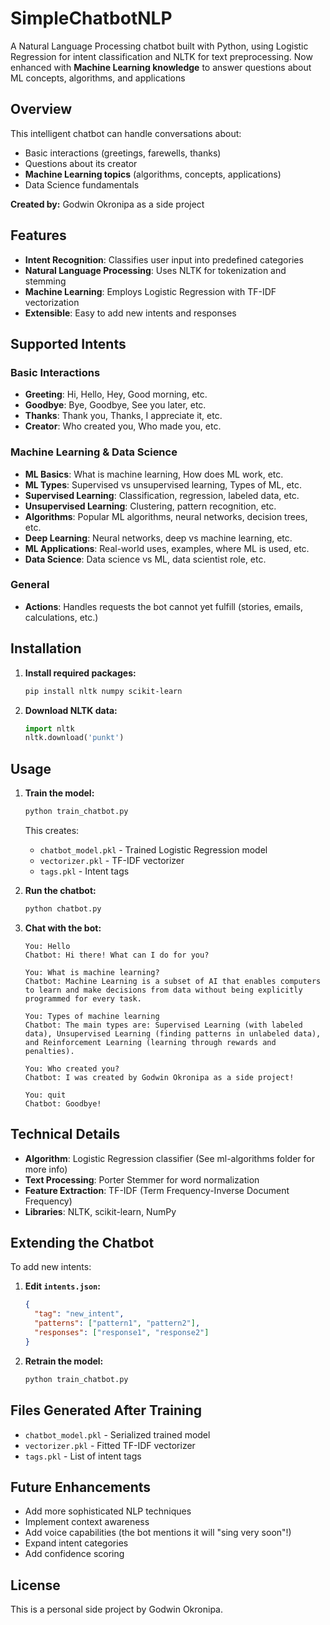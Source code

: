 # SimpleChatbotNLP

A Natural Language Processing chatbot built with Python, using Logistic Regression for intent classification and NLTK for text preprocessing. Now enhanced with **Machine Learning knowledge** to answer questions about ML concepts, algorithms, and applications

## Overview

This intelligent chatbot can handle conversations about:
- Basic interactions (greetings, farewells, thanks)
- Questions about its creator
- **Machine Learning topics** (algorithms, concepts, applications)
- Data Science fundamentals

**Created by:** Godwin Okronipa as a side project

## Features

- **Intent Recognition**: Classifies user input into predefined categories
- **Natural Language Processing**: Uses NLTK for tokenization and stemming
- **Machine Learning**: Employs Logistic Regression with TF-IDF vectorization
- **Extensible**: Easy to add new intents and responses


## Supported Intents

### Basic Interactions
- **Greeting**: Hi, Hello, Hey, Good morning, etc.
- **Goodbye**: Bye, Goodbye, See you later, etc.
- **Thanks**: Thank you, Thanks, I appreciate it, etc.
- **Creator**: Who created you, Who made you, etc.

### Machine Learning & Data Science
- **ML Basics**: What is machine learning, How does ML work, etc.
- **ML Types**: Supervised vs unsupervised learning, Types of ML, etc.
- **Supervised Learning**: Classification, regression, labeled data, etc.
- **Unsupervised Learning**: Clustering, pattern recognition, etc.
- **Algorithms**: Popular ML algorithms, neural networks, decision trees, etc.
- **Deep Learning**: Neural networks, deep vs machine learning, etc.
- **ML Applications**: Real-world uses, examples, where ML is used, etc.
- **Data Science**: Data science vs ML, data scientist role, etc.

### General
- **Actions**: Handles requests the bot cannot yet fulfill (stories, emails, calculations, etc.)

## Installation

1. **Install required packages:**
   ```bash
   pip install nltk numpy scikit-learn
   ```

2. **Download NLTK data:**
   ```python
   import nltk
   nltk.download('punkt')
   ```

## Usage

1. **Train the model:**
   ```bash
   python train_chatbot.py
   ```
   This creates:
   - `chatbot_model.pkl` - Trained Logistic Regression model
   - `vectorizer.pkl` - TF-IDF vectorizer
   - `tags.pkl` - Intent tags

2. **Run the chatbot:**
   ```bash
   python chatbot.py
   ```

3. **Chat with the bot:**
   ```
   You: Hello
   Chatbot: Hi there! What can I do for you?
   
   You: What is machine learning?
   Chatbot: Machine Learning is a subset of AI that enables computers to learn and make decisions from data without being explicitly programmed for every task.
   
   You: Types of machine learning
   Chatbot: The main types are: Supervised Learning (with labeled data), Unsupervised Learning (finding patterns in unlabeled data), and Reinforcement Learning (learning through rewards and penalties).
   
   You: Who created you?
   Chatbot: I was created by Godwin Okronipa as a side project!
   
   You: quit
   Chatbot: Goodbye!
   ```

## Technical Details

- **Algorithm**: Logistic Regression classifier (See ml-algorithms folder for more info)
- **Text Processing**: Porter Stemmer for word normalization
- **Feature Extraction**: TF-IDF (Term Frequency-Inverse Document Frequency)
- **Libraries**: NLTK, scikit-learn, NumPy

## Extending the Chatbot

To add new intents:

1. **Edit `intents.json`:**
   ```json
   {
     "tag": "new_intent",
     "patterns": ["pattern1", "pattern2"],
     "responses": ["response1", "response2"]
   }
   ```

2. **Retrain the model:**
   ```bash
   python train_chatbot.py
   ```

## Files Generated After Training

- `chatbot_model.pkl` - Serialized trained model
- `vectorizer.pkl` - Fitted TF-IDF vectorizer
- `tags.pkl` - List of intent tags

## Future Enhancements

- Add more sophisticated NLP techniques
- Implement context awareness
- Add voice capabilities (the bot mentions it will "sing very soon"!)
- Expand intent categories
- Add confidence scoring

## License

This is a personal side project by Godwin Okronipa.
